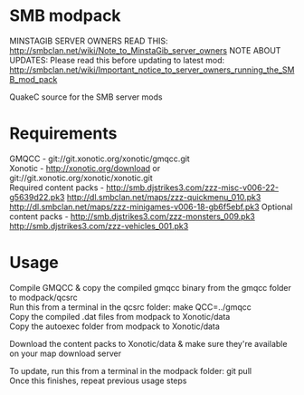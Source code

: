 SMB modpack
===========

MINSTAGIB SERVER OWNERS READ THIS: http://smbclan.net/wiki/Note_to_MinstaGib_server_owners
NOTE ABOUT UPDATES: Please read this before updating to latest mod: http://smbclan.net/wiki/Important_notice_to_server_owners_running_the_SMB_mod_pack

QuakeC source for the SMB server mods


Requirements
============

GMQCC - git://git.xonotic.org/xonotic/gmqcc.git  
Xonotic - http://xonotic.org/download or git://git.xonotic.org/xonotic/xonotic.git  
Required content packs - http://smb.djstrikes3.com/zzz-misc-v006-22-g5639d22.pk3 http://dl.smbclan.net/maps/zzz-quickmenu_010.pk3 http://dl.smbclan.net/maps/zzz-minigames-v006-18-gb6f5ebf.pk3
Optional content packs - http://smb.djstrikes3.com/zzz-monsters_009.pk3 http://smb.djstrikes3.com/zzz-vehicles_001.pk3


Usage
=====

Compile GMQCC & copy the compiled gmqcc binary from the gmqcc folder to modpack/qcsrc  
Run this from a terminal in the qcsrc folder: make QCC=../gmqcc  
Copy the compiled .dat files from modpack to Xonotic/data  
Copy the autoexec folder from modpack to Xonotic/data  

Download the content packs to Xonotic/data & make sure they're available on your map download server  


To update, run this from a terminal in the modpack folder: git pull  
Once this finishes, repeat previous usage steps